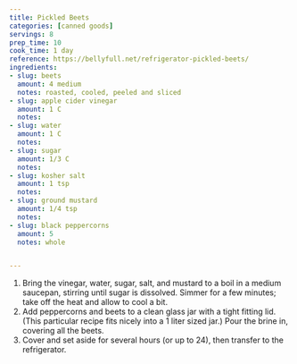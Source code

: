```yaml
---
title: Pickled Beets
categories: [canned goods]
servings: 8
prep_time: 10
cook_time: 1 day
reference: https://bellyfull.net/refrigerator-pickled-beets/
ingredients:
- slug: beets
  amount: 4 medium
  notes: roasted, cooled, peeled and sliced
- slug: apple cider vinegar
  amount: 1 C
  notes:
- slug: water
  amount: 1 C
  notes:
- slug: sugar
  amount: 1/3 C
  notes:
- slug: kosher salt
  amount: 1 tsp
  notes:
- slug: ground mustard
  amount: 1/4 tsp
  notes:
- slug: black peppercorns
  amount: 5
  notes: whole


---
```


1. Bring the vinegar, water, sugar, salt, and mustard to a boil in a medium saucepan, stirring until sugar is dissolved. Simmer for a few minutes; take off the heat and allow to cool a bit.
2. Add peppercorns and beets to a clean glass jar with a tight fitting lid. (This particular recipe fits nicely into a 1 liter sized jar.) Pour the brine in, covering all the beets.
3. Cover and set aside for several hours (or up to 24), then transfer to the refrigerator.
